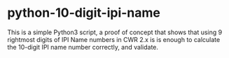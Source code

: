 # python-10-digit-ipi-name

This is a simple Python3 script, a proof of concept that shows that using 9 rightmost digits of
IPI Name numbers in CWR 2.x is is enough to calculate the 10-digit IPI name number correctly,
and validate. 
